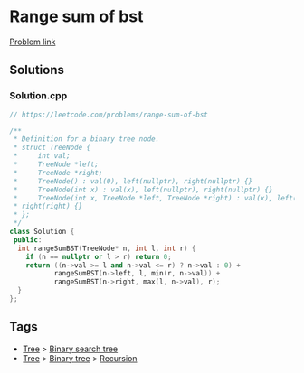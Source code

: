 # Range sum of bst

[Problem link](https://leetcode.com/problems/range-sum-of-bst)

## Solutions


### Solution.cpp
```cpp
// https://leetcode.com/problems/range-sum-of-bst

/**
 * Definition for a binary tree node.
 * struct TreeNode {
 *     int val;
 *     TreeNode *left;
 *     TreeNode *right;
 *     TreeNode() : val(0), left(nullptr), right(nullptr) {}
 *     TreeNode(int x) : val(x), left(nullptr), right(nullptr) {}
 *     TreeNode(int x, TreeNode *left, TreeNode *right) : val(x), left(left),
 * right(right) {}
 * };
 */
class Solution {
 public:
  int rangeSumBST(TreeNode* n, int l, int r) {
    if (n == nullptr or l > r) return 0;
    return ((n->val >= l and n->val <= r) ? n->val : 0) +
           rangeSumBST(n->left, l, min(r, n->val)) +
           rangeSumBST(n->right, max(l, n->val), r);
  }
};
```
## Tags

* [Tree](/Collections/tree.md#tree) > [Binary search tree](/Collections/tree.md#binary-search-tree)
* [Tree](/Collections/tree.md#tree) > [Binary tree](/Collections/tree.md#binary-tree) > [Recursion](/Collections/tree.md#recursion)
